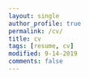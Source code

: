```yaml
---
layout: single
author_profile: true
permalink: /cv/
title: cv
tags: [resume, cv]
modified: 9-14-2019
comments: false
---
```

